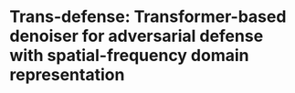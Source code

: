 # Trans-defense: Transformer-based denoiser for adversarial defense with spatial-frequency domain representation
